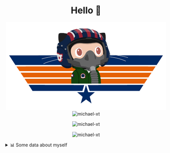 <h1 align="center">Hello 👋</h1>


<p align="center"><img src="https://raw.githubusercontent.com/Michael-xT/Michael-xT/main/.github/topguntocat.png" width=500>
 <br>
<img src="https://komarev.com/ghpvc/?username=michael-xt&style=for-the-badge" alt="michael-xt" /> 
</p>

<p align="center"><img align="center" src="https://github-readme-stats.vercel.app/api/top-langs/?username=michael-xt&layout=compact&theme=dark&show_icons=true" alt="michael-xt" /></p>
<p align="center"><img align="center" src="https://github-readme-stats.vercel.app/api?username=michael-xt&show_icons=true&theme=dark&show_icons=true" alt="michael-xt" /></p>

<details align="left"><summary>📊 Some data about myself</summary>
<p>

<!--START_SECTION:waka-->
![Code Time](http://img.shields.io/badge/Code%20Time-1%2C813%20hrs%2014%20mins-blue)

**🐱 My GitHub Data** 

> 📦 4.0 MB Used in GitHub's Storage 
 > 
> 🚫 Not Opted to Hire
 > 
> 📜 12 Public Repositories 
 > 
> 🔑 30 Private Repositories 
 > 
📅 **I'm Most Productive on Thursday** 

```text
Monday                   136 commits         ████░░░░░░░░░░░░░░░░░░░░░   16.15 % 
Tuesday                  127 commits         ████░░░░░░░░░░░░░░░░░░░░░   15.08 % 
Wednesday                115 commits         ███░░░░░░░░░░░░░░░░░░░░░░   13.66 % 
Thursday                 185 commits         █████░░░░░░░░░░░░░░░░░░░░   21.97 % 
Friday                   75 commits          ██░░░░░░░░░░░░░░░░░░░░░░░   08.91 % 
Saturday                 106 commits         ███░░░░░░░░░░░░░░░░░░░░░░   12.59 % 
Sunday                   98 commits          ███░░░░░░░░░░░░░░░░░░░░░░   11.64 % 
```


📊 **This Week I Spent My Time On** 

```text
🕑︎ Time Zone: Europe/Bucharest

🔥 Editors: 
VS Code                  25 hrs 42 mins      █████████████████████████   100.00 % 

💻 Operating System: 
Mac                      19 hrs 49 mins      ███████████████████░░░░░░   77.14 % 
Windows                  5 hrs 52 mins       ██████░░░░░░░░░░░░░░░░░░░   22.86 % 
```

**Timeline**

![Lines of Code chart](https://raw.githubusercontent.com/Michael-xT/Michael-xT/main/assets/bar_graph.png)


 Last Updated on 02/05/2024 00:42:58 UTC
<!--END_SECTION:waka-->
</p>
